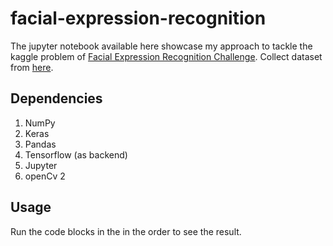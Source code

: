# facial-expression-recognition

The jupyter notebook available here showcase my approach to tackle the kaggle problem of [Facial Expression Recognition Challenge](https://www.kaggle.com/c/challenges-in-representation-learning-facial-expression-recognition-challenge).
Collect dataset from [here](https://www.kaggle.com/c/challenges-in-representation-learning-facial-expression-recognition-challenge/data).

## Dependencies
1. NumPy
2. Keras
3. Pandas
4. Tensorflow (as backend)
5. Jupyter
6. openCv 2

## Usage
Run the code blocks in the  in the order to see the result.
